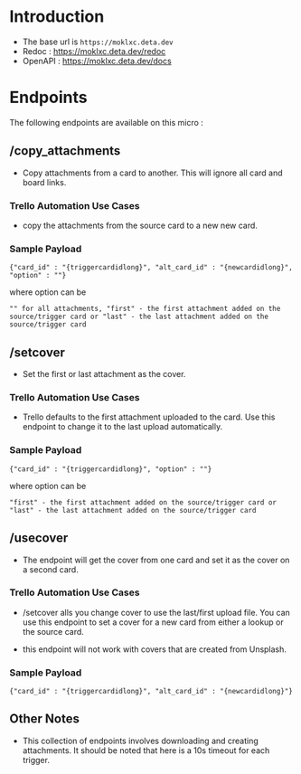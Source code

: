 # Introduction

- The base url is `https://moklxc.deta.dev`
- Redoc : https://moklxc.deta.dev/redoc
- OpenAPI : https://moklxc.deta.dev/docs

# Endpoints

The following endpoints are available on this micro :

## /copy_attachments

- Copy attachments from a card to another. This will ignore all card and board links.


### Trello Automation Use Cases

- copy the attachments from the source card to a new new card.

### Sample Payload

`{"card_id" : "{triggercardidlong}", "alt_card_id" : "{newcardidlong}", "option" : ""}`

where option can be

`"" for all attachments,
"first" - the first attachment added on the source/trigger card or
"last" - the last attachment added on the source/trigger card`

## /setcover

- Set the first or last attachment as the cover.


### Trello Automation Use Cases

- Trello defaults to the first attachment uploaded to the card. Use this endpoint to change it to the last upload automatically.

### Sample Payload

`{"card_id" : "{triggercardidlong}", "option" : ""}`

where option can be

`
"first" - the first attachment added on the source/trigger card or
"last" - the last attachment added on the source/trigger card
`
## /usecover

- The endpoint will get the cover from one card and set it as the cover on a second card.


### Trello Automation Use Cases

- /setcover alls you change cover to use the last/first upload file. You can use this endpoint to set a cover for a new card from either a lookup or the source card.

- this endpoint will not work with covers that are created from Unsplash.

### Sample Payload

`{"card_id" : "{triggercardidlong}", "alt_card_id" : "{newcardidlong}"}`


## Other Notes

- This collection of endpoints involves downloading and creating attachments. It should be noted that here is a 10s timeout for each trigger.
